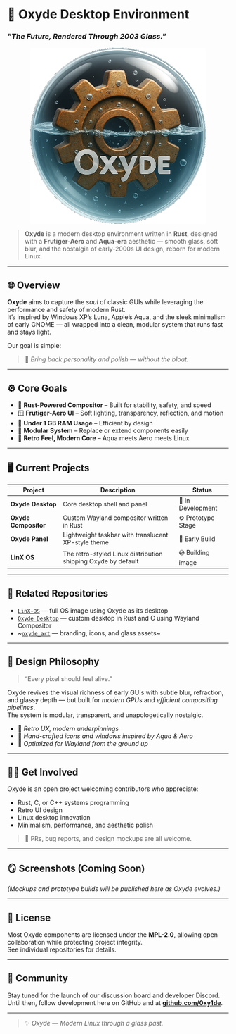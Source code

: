 # 🧪 Oxyde Desktop Environment
### *"The Future, Rendered Through 2003 Glass."*

<div align="center" style="display: flex; flex-wrap: wrap; gap: 6px; justify-content: center;">
<img src="https://github.com/0xy1de/Y2K-Art/blob/main/logo2.png" width="400" height="400">
</div>

> **Oxyde** is a modern desktop environment written in **Rust**, designed with a **Frutiger-Aero** and **Aqua-era** aesthetic — smooth glass, soft blur, and the nostalgia of early-2000s UI design, reborn for modern Linux.

---

## 🌐 Overview

**Oxyde** aims to capture the *soul* of classic GUIs while leveraging the performance and safety of modern Rust.  
It’s inspired by Windows XP’s Luna, Apple’s Aqua, and the sleek minimalism of early GNOME — all wrapped into a clean, modular system that runs fast and stays light.  

Our goal is simple:
> 🧊 *Bring back personality and polish — without the bloat.*

---

## ⚙️ Core Goals

- 🦀 **Rust-Powered Compositor** – Built for stability, safety, and speed  
- 🪟 **Frutiger-Aero UI** – Soft lighting, transparency, reflection, and motion  
- 💨 **Under 1 GB RAM Usage** – Efficient by design  
- 🧰 **Modular System** – Replace or extend components easily  
- 🎨 **Retro Feel, Modern Core** – Aqua meets Aero meets Linux  

---

## 🖥️ Current Projects

| Project | Description | Status |
|----------|--------------|--------|
| **Oxyde Desktop** | Core desktop shell and panel | 🧪 In Development |
| **Oxyde Compositor** | Custom Wayland compositor written in Rust | ⚙️ Prototype Stage |
| **Oxyde Panel** | Lightweight taskbar with translucent XP-style theme | 🧱 Early Build |
| **LinX OS** | The retro-styled Linux distribution shipping Oxyde by default | 💿 Building image |

---

## 🧩 Related Repositories

- [`LinX-OS`](https://github.com/0xy1de/LinX-OS) — full OS image using Oxyde as its desktop  
- [`Oxyde Desktop`](https://github.com/0xy1de/Oxyde-Y2K) — custom desktop in Rust and C using Wayland Compositor 
- ~[`oxyde_art`](https://github.com/0xy1de/oxyde_art) — branding, icons, and glass assets~

---

## 💾 Design Philosophy

> “Every pixel should feel alive.”

Oxyde revives the visual richness of early GUIs with subtle blur, refraction, and glassy depth — but built for *modern GPUs* and *efficient compositing pipelines*.  
The system is modular, transparent, and unapologetically nostalgic.

- 🧬 *Retro UX, modern underpinnings*  
- 🪩 *Hand-crafted icons and windows inspired by Aqua & Aero*  
- 🧠 *Optimized for Wayland from the ground up*  

---

## 🧑‍💻 Get Involved

Oxyde is an open project welcoming contributors who appreciate:
- Rust, C, or C++ systems programming  
- Retro UI design  
- Linux desktop innovation  
- Minimalism, performance, and aesthetic polish  

> 🧩 PRs, bug reports, and design mockups are all welcome.

---

## 🪞 Screenshots (Coming Soon)
*(Mockups and prototype builds will be published here as Oxyde evolves.)*

---

## 📜 License

Most Oxyde components are licensed under the **MPL-2.0**, allowing open collaboration while protecting project integrity.  
See individual repositories for details.

---

## 💬 Community

Stay tuned for the launch of our discussion board and developer Discord.  
Until then, follow development here on GitHub and at **[github.com/0xy1de](https://github.com/0xy1de)**.

---

> ✨ *Oxyde — Modern Linux through a glass past.*
